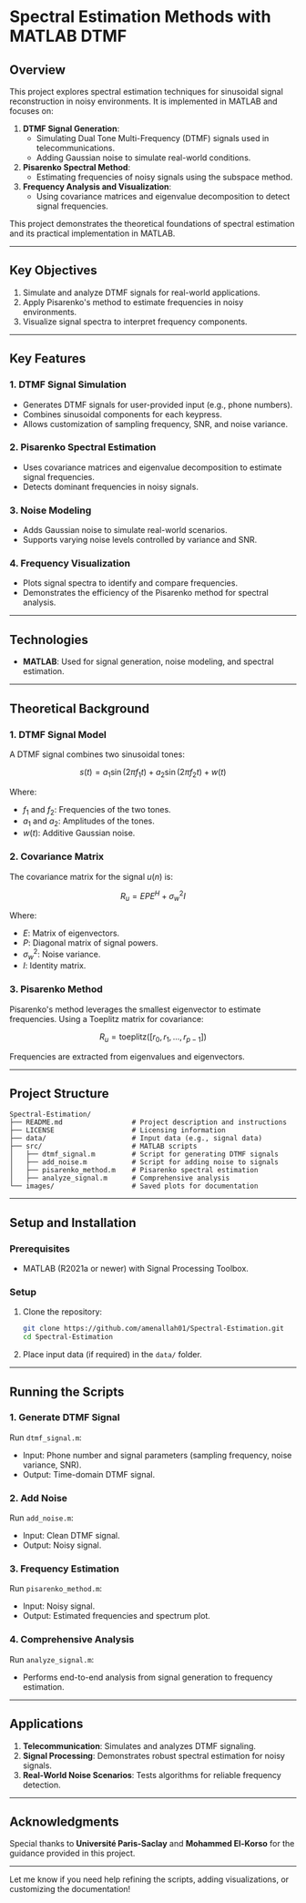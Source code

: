 # **Spectral Estimation Methods with MATLAB DTMF**

## **Overview**
This project explores spectral estimation techniques for sinusoidal signal reconstruction in noisy environments. It is implemented in MATLAB and focuses on:
1. **DTMF Signal Generation**:
   - Simulating Dual Tone Multi-Frequency (DTMF) signals used in telecommunications.
   - Adding Gaussian noise to simulate real-world conditions.
2. **Pisarenko Spectral Method**:
   - Estimating frequencies of noisy signals using the subspace method.
3. **Frequency Analysis and Visualization**:
   - Using covariance matrices and eigenvalue decomposition to detect signal frequencies.

This project demonstrates the theoretical foundations of spectral estimation and its practical implementation in MATLAB.

---

## **Key Objectives**
1. Simulate and analyze DTMF signals for real-world applications.
2. Apply Pisarenko's method to estimate frequencies in noisy environments.
3. Visualize signal spectra to interpret frequency components.

---

## **Key Features**
### **1. DTMF Signal Simulation**
- Generates DTMF signals for user-provided input (e.g., phone numbers).
- Combines sinusoidal components for each keypress.
- Allows customization of sampling frequency, SNR, and noise variance.

### **2. Pisarenko Spectral Estimation**
- Uses covariance matrices and eigenvalue decomposition to estimate signal frequencies.
- Detects dominant frequencies in noisy signals.

### **3. Noise Modeling**
- Adds Gaussian noise to simulate real-world scenarios.
- Supports varying noise levels controlled by variance and SNR.

### **4. Frequency Visualization**
- Plots signal spectra to identify and compare frequencies.
- Demonstrates the efficiency of the Pisarenko method for spectral analysis.

---

## **Technologies**
- **MATLAB**: Used for signal generation, noise modeling, and spectral estimation.

---

## **Theoretical Background**

### **1. DTMF Signal Model**
A DTMF signal combines two sinusoidal tones:

$$s(t) = a_1 \sin(2\pi f_1 t) + a_2 \sin(2\pi f_2 t) + w(t)$$

Where:
- $f_1$ and $f_2$: Frequencies of the two tones.
- $a_1$ and $a_2$: Amplitudes of the tones.
- $w(t)$: Additive Gaussian noise.

### 2. Covariance Matrix

The covariance matrix for the signal $u(n)$ is:

$$R_u = EPE^H + \sigma_w^2 I$$

Where:
- $E$: Matrix of eigenvectors.
- $P$: Diagonal matrix of signal powers.
- $\sigma_w^2$: Noise variance.
- $I$: Identity matrix.

### 3. Pisarenko Method

Pisarenko's method leverages the smallest eigenvector to estimate frequencies. Using a Toeplitz matrix for covariance:

$$R_u = \text{toeplitz}([r_0, r_1, ..., r_{p-1}])$$

Frequencies are extracted from eigenvalues and eigenvectors.

---

## **Project Structure**
```
Spectral-Estimation/
├── README.md                 # Project description and instructions
├── LICENSE                   # Licensing information
├── data/                     # Input data (e.g., signal data)
├── src/                      # MATLAB scripts
│   ├── dtmf_signal.m         # Script for generating DTMF signals
│   ├── add_noise.m           # Script for adding noise to signals
│   ├── pisarenko_method.m    # Pisarenko spectral estimation
│   ├── analyze_signal.m      # Comprehensive analysis
└── images/                   # Saved plots for documentation
```

---

## **Setup and Installation**

### **Prerequisites**
- MATLAB (R2021a or newer) with Signal Processing Toolbox.

### **Setup**
1. Clone the repository:
   ```bash
   git clone https://github.com/amenallah01/Spectral-Estimation.git
   cd Spectral-Estimation
   ```
2. Place input data (if required) in the `data/` folder.

---

## **Running the Scripts**

### **1. Generate DTMF Signal**
Run `dtmf_signal.m`:
- Input: Phone number and signal parameters (sampling frequency, noise variance, SNR).
- Output: Time-domain DTMF signal.

### **2. Add Noise**
Run `add_noise.m`:
- Input: Clean DTMF signal.
- Output: Noisy signal.

### **3. Frequency Estimation**
Run `pisarenko_method.m`:
- Input: Noisy signal.
- Output: Estimated frequencies and spectrum plot.

### **4. Comprehensive Analysis**
Run `analyze_signal.m`:
- Performs end-to-end analysis from signal generation to frequency estimation.

---

## **Applications**
1. **Telecommunication**: Simulates and analyzes DTMF signaling.
2. **Signal Processing**: Demonstrates robust spectral estimation for noisy signals.
3. **Real-World Noise Scenarios**: Tests algorithms for reliable frequency detection.

---


## **Acknowledgments**
Special thanks to **Université Paris-Saclay** and **Mohammed El-Korso** for the guidance provided in this project.

---

Let me know if you need help refining the scripts, adding visualizations, or customizing the documentation!
